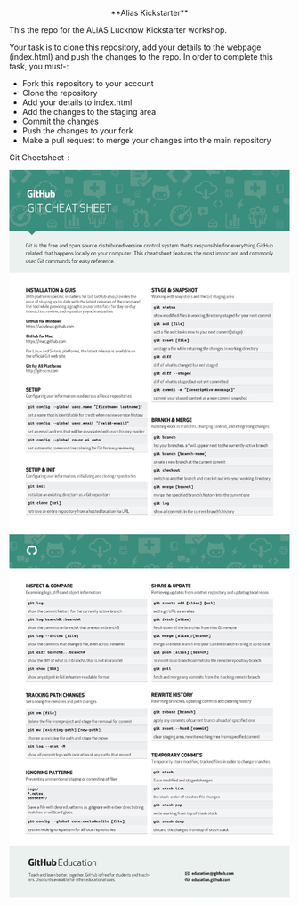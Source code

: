 <p align=center> **Alias Kickstarter**

This the repo for the ALiAS Lucknow Kickstarter workshop.

Your task is to clone this repository, add your details to the webpage (index.html) and push the changes to the repo. In order to complete this task, you must-:

- Fork this repository to your account
- Clone the repository
- Add your details to index.html
- Add the changes to the staging area
- Commit the changes
- Push the changes to your fork
- Make a pull request to merge your changes into the main repository

Git Cheetsheet-:

![](images/cheetsheet1.jpg)
![](images/cheetsheet2.jpg)